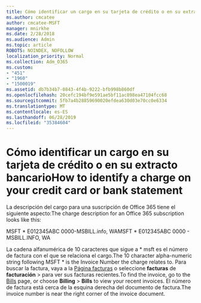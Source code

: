 ```yaml
---
title: Cómo identificar un cargo en su tarjeta de crédito o en su extracto bancario
ms.author: cmcatee
author: cmcatee-MSFT
manager: mnirkhe
ms.date: 2/28/2018
ms.audience: Admin
ms.topic: article
ROBOTS: NOINDEX, NOFOLLOW
localization_priority: Normal
ms.collection: Adm_O365
ms.custom:
- "451"
- "1960"
- "1500019"
ms.assetid: db7b34b7-0843-4f4b-9222-bfb998b860df
ms.openlocfilehash: 20cefc194bf9e591ae5bf11ac898ea47104fcc68
ms.sourcegitcommit: 5fb7a4b28859690020efdea630d03e70cc0e6334
ms.translationtype: MT
ms.contentlocale: es-ES
ms.lasthandoff: 06/28/2019
ms.locfileid: "35384604"
---
```

# <a name="how-to-identify-a-charge-on-your-credit-card-or-bank-statement"></a><span data-ttu-id="6051c-102">Cómo identificar un cargo en su tarjeta de crédito o en su extracto bancario</span><span class="sxs-lookup"><span data-stu-id="6051c-102">How to identify a charge on your credit card or bank statement</span></span>

<span data-ttu-id="6051c-103">La descripción del cargo para una suscripción de Office 365 tiene el siguiente aspecto:</span><span class="sxs-lookup"><span data-stu-id="6051c-103">The charge description for an Office 365 subscription looks like this:</span></span>
  
<span data-ttu-id="6051c-104">MSFT \* E012345ABC 0000-MSBILL.info, WA</span><span class="sxs-lookup"><span data-stu-id="6051c-104">MSFT \* E012345ABC 0000 - MSBILL.INFO, WA</span></span>
  
<span data-ttu-id="6051c-105">La cadena alfanumérica de 10 caracteres que sigue a \* msft es el número de factura con el que se relaciona el cargo.</span><span class="sxs-lookup"><span data-stu-id="6051c-105">The 10 character alpha-numeric string following MSFT \* is the Invoice Number the charge relates to.</span></span> <span data-ttu-id="6051c-106">Para buscar la factura, vaya a la [Página facturas](https://go.microsoft.com/fwlink/p/?linkid=848039) o seleccione **facturas** de **facturación** \> para ver sus facturas recientes.</span><span class="sxs-lookup"><span data-stu-id="6051c-106">To find the invoice, go to the [Bills](https://go.microsoft.com/fwlink/p/?linkid=848039) page, or choose **Billing** \> **Bills** to view your recent invoices.</span></span> <span data-ttu-id="6051c-107">El número de factura está cerca de la esquina derecha del documento de factura.</span><span class="sxs-lookup"><span data-stu-id="6051c-107">The invoice number is near the right corner of the invoice document.</span></span>
  